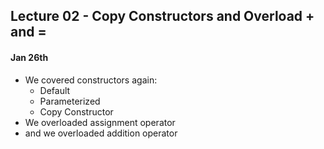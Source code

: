 ## Lecture 02 - Copy Constructors and Overload + and = 

#### Jan 26th

- We covered constructors again:
  - Default
  - Parameterized
  - Copy Constructor
- We overloaded assignment operator
- and we overloaded addition operator

